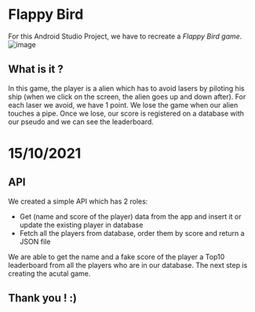 # Flappy Bird
For this Android Studio Project, we have to recreate a *Flappy Bird game*.
![image](https://github.com/SebasTol-777/Galaxy-Luppyx/assets/127360986/75769ad5-f63a-4a64-a795-8258c8c3a08b)


## What is it ?
In this game, the player is a alien which has to avoid lasers by piloting his ship (when we click on the screen, the alien goes up and down after). For each laser we avoid, we have 1 point. We lose the game when our alien touches a pipe. Once we lose, our score is registered on a database with our pseudo and we can see the leaderboard.


# 15/10/2021
## API
We created a simple API which has 2 roles: 
* Get (name and score of the player) data from the app and insert it or update the existing player in database
* Fetch all the players from database, order them by score and return a JSON file

We are able to get the name and a fake score of the player a  Top10 leaderboard from all the players who are in our database. The next step is creating the acutal game.


## Thank you ! :)
